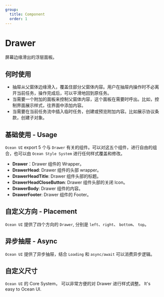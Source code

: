 ```yaml
---
group:
  title: Component
  order: 1
---
```


# Drawer

屏幕边缘滑出的浮层面板。

## 何时使用

- 抽屉从父窗体边缘滑入，覆盖住部分父窗体内容。用户在抽屉内操作时不必离开当前任务，操作完成后，可以平滑地回到原任务。
- 当需要一个附加的面板来控制父窗体内容，这个面板在需要时呼出。比如，控制界面展示样式，往界面中添加内容。
- 当需要在当前任务流中插入临时任务，创建或预览附加内容。比如展示协议条款，创建子对象。

## 基础使用 - Usage

`Ocean UI` export 5 个与 `Drawer` 有关的组件。可以对这五个组件，进行自由的组合，也可以由 `Ocean Style System` 进行任何样式覆盖和修改。

- **Drawer**：Drawer 组件的 Wrapper。
- **DrawerHead**: Drawer 组件的头部 wrapper。
- **DrawerHeadTitle**: Drawer 组件头部的标题。
- **DrawerHeadCloseButton**: Drawer 组件头部的关闭 Icon。
- **DrawerBody**: Drawer 组件的内容。
- **DrawerFooter**: Drawer 组件的 Footer。

<code src="./document/basic.tsx"></code>

## 自定义方向 - Placement

`Ocean UI` 提供了四个方向的 `Drawer`, 分别是 `left`、`right`、 `bottom`、 `top`。

<code src="./document/dialogBasic.tsx"></code>

## 异步抽屉 - Async

`Ocean UI` 提供了异步抽屉，结合 `Loading` 和 `async/await` 可以消费异步逻辑。

<code src="./document/asyncDialog.tsx"></code>

## 自定义尺寸

`Ocean UI` 的 Core System， 可以非常方便的对 Drawer 进行样式调整。 It's easy to Ocean UI.

<code src="./document/sizeDrawer.tsx"></code>
